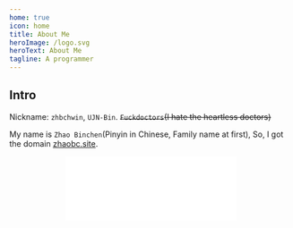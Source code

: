```yaml
---
home: true
icon: home
title: About Me
heroImage: /logo.svg
heroText: About Me
tagline: A programmer
---
```


## Intro

Nickname: `zhbchwin`, `UJN-Bin`. ~~`Fuckdoctors`(I hate the heartless doctors)~~

My name is `Zhao Binchen`(Pinyin in Chinese, Family name at first), So, I got the domain [zhaobc.site](https://zhaobc.site).

<div style="display: flex;justify-content: center;">
  <iframe src="/zhaobc.site/index.html" style="border:none;height:auto;width:305px;height:115px;" />
</div>

## Hobbies

With no hobbies, but indeed, having interests in something.

## Contact

- Mail: [zhbchwin@163.com](mailto:zhbchwin@163.com)
- GitHub: [FuckDoctors](http://github.com/FuckDoctors)
